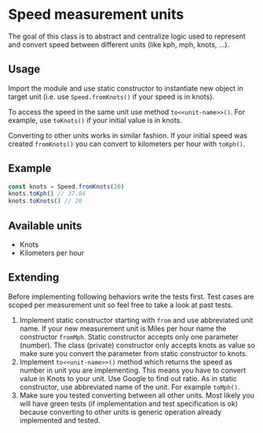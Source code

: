 # Speed measurement units

The goal of this class is to abstract and centralize logic used to represent and convert speed between different units (like kph, mph, knots, ...).

## Usage
Import the module and use static constructor to instantiate new object in target unit (i.e. use `Speed.fromKnots()` if your speed is in knots).

To access the speed in the same unit use method `to<<unit-name>>()`. For example, use `toKnots()` if your initial value is in knots.

Converting to other units works in similar fashion.
If your initial speed was created `fromKnots()` you can convert to kilometers per hour with `toKph()`.

## Example

```typescript
const knots = Speed.fromKnots(20)
knots.toKph() // 37.04
knots.toKnots() // 20
```

## Available units
 - Knots
 - Kilometers per hour

## Extending
Before implementing following behaviors write the tests first.
Test cases are scoped per measurement unit so feel free to take a look at past tests.

1. Implement static constructor starting with `from` and use abbreviated unit name.
If your new measurement unit is Miles per hour name the constructor `fromMph`.
Static constructor accepts only one parameter (number).
The class (private) constructor only accepts knots as value so make sure you convert the parameter from static constructor to knots.
2. Implement `to<<unit-name>>()` method which returns the speed as number in unit you are implementing.
This means you have to convert value in Knots to your unit.
Use Google to find out ratio.
As in static constructor, use abbreviated name of the unit.
For example `toMph()`.
3. Make sure you tested converting between all other units.
Most likely you will have green tests (if implementation and test specification is ok) because converting to other units is generic operation already implemented and tested.
